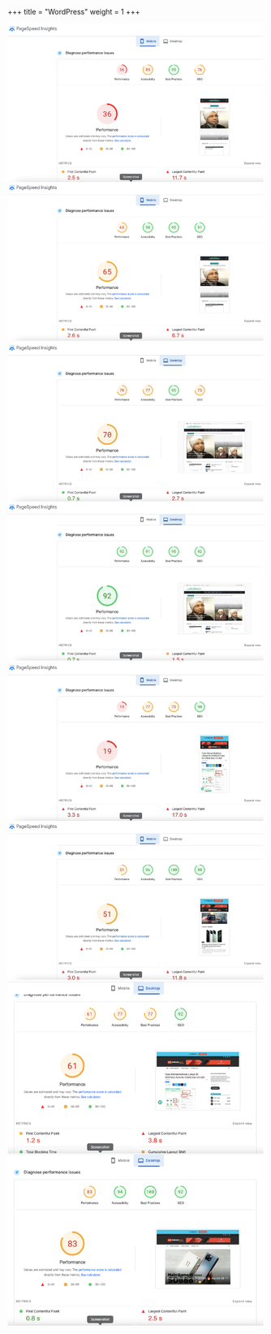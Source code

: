 +++
title = "WordPress"
weight = 1
+++

<img src="/images/carauntuk-fast-hp.png" alt="Performa Mobile Carauntuk">

<img src="/images/carauntuk-fast.jpeg" alt="Performa Desktop Carauntuk">

<img src="/images/dhiarcom-fast-hp.jpeg" alt="Performa Mobile Klien">

<img src="/images/dhiarcom-fast.png" alt="Performa Desktop Klien">
